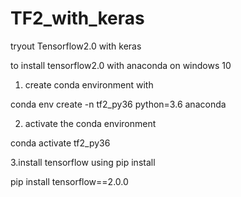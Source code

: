 # TF2_with_keras
tryout Tensorflow2.0 with keras 

to install tensorflow2.0 with anaconda on windows 10


1. create conda environment with

conda env create -n tf2_py36 python=3.6 anaconda

2. activate the conda environment 

conda activate tf2_py36

3.install tensorflow using pip install 

pip install tensorflow==2.0.0 
